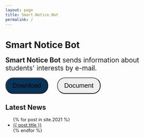 ```yaml
---
layout: page
title: Smart.Notice.Bot
permalink: /
---
```


# Smart Notice Bot
<div style="font-size: 1.3rem">
<b>Smart Notice Bot</b> sends information about students' interests by e-mail.
</div>
<br>
<button type="button" style="background-color:#08355a; border-radius: 1.5rem; padding: 0.75rem 1.25rem;
    font-size: 1.25rem; margin-right: 1.5rem;" class="btn btn-primary" onclick="location.href='https://github.com/Smart-Notice-Bot/Smart.Notice.Bot'">Download <i class="fas fa-arrow-circle-down"></i></button>
<button type="button" style="border-radius: 1.5rem; padding: 0.75rem 1.25rem; font-size: 1.25rem;" class="btn btn-primary" onclick="location.href='https://smart-notice-bot.readthedocs.io/en/main/'">Document <i class="fas fa-arrow-right"></i></button>

## Latest News
 <ul>
  {% for post in site.2021 %}
    <li>
      <a href="{{ post.url }}">{{ post.title }}</a>
    </li>
  {% endfor %}
</ul>

